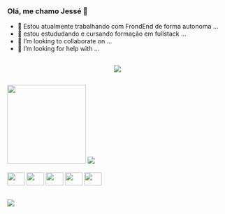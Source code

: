 ### Olá, me chamo Jessé 👋


- 🔭 Estou atualmente trabalhando com FrondEnd de forma autonoma ...
- 🌱 estou estududando e cursando formação em fullstack ...
- 👯 I’m looking to collaborate on ...
- 🤔 I’m looking for help with ...
##

<div align="center">
<img src="https://i.giphy.com/media/ZVik7pBtu9dNS/giphy.gif"/>
</div>

##
<div>
<img height="180em" src="https://github-readme-stats.vercel.app/api?username=keyboardLynx&show_icons=true&theme=dracula&include_all_commits=true&count_private=true"/>
  <img src="https://media.giphy.com/media/NEvPzZ8bd1V4Y/giphy.gif">
</div>

<div style="display: inline_block"><br>
  <img height ="30" width="40" src="https://cdn.jsdelivr.net/gh/devicons/devicon/icons/html5/html5-original.svg" />
  <img height ="30" width="40"  src="https://cdn.jsdelivr.net/gh/devicons/devicon/icons/css3/css3-original.svg" />
  <img height ="30" width="40" src="https://cdn.jsdelivr.net/gh/devicons/devicon/icons/javascript/javascript-original.svg" />
  <img height ="30" width="40" src="https://cdn.jsdelivr.net/gh/devicons/devicon/icons/typescript/typescript-original.svg" />
  <img height ="30" width="40" src="https://cdn.jsdelivr.net/gh/devicons/devicon/icons/ruby/ruby-plain-wordmark.svg" />
  
                  
 </div>
 
 ##
 
 <div>
  <a href="https://www.youtube.com/watch?v=TsaLQAetPLU" target="_blank"><img src="https://img.shields.io/badge/-Ruby%20on%20Rails-CC0000?logo=ruby%20on%20rails&logoColor=white&style=for-the-badge"
</div>
